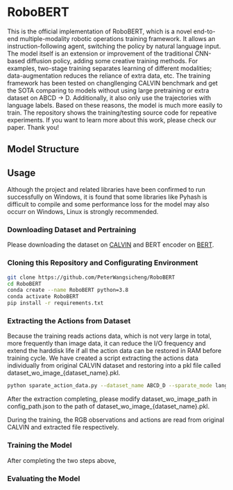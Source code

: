 # RoboBERT
This is the official implementation of RoboBERT, which is a novel end-to-end multiple-modality robotic operations training framework. It allows an instruction-following agent, switching the policy by natural language input. The model itself is an extension or improvement of the traditional CNN-based diffusion policy, adding some creative training methods. For examples, two-stage training separates learning of different modalities; data-augmentation reduces the reliance of extra data, etc. The training framework has been tested on changllenging CALVIN benchmark and get the SOTA comparing to models without using large pretraining or extra dataset on ABCD -> D. Additionally, it also only use the trajectories with language labels. Based on these reasons, the model is much more easily to train. The repository shows the training/testing source code for repeative experiments. If you want to learn more about this work, please check our paper. Thank you!

## Model Structure

## Usage
Although the project and related libraries have been confirmed to run successfully on Windows, it is found that some libraries like Pyhash is difficult to compile and some performance loss for the model may also occurr on Windows, Linux is strongly recommended.

### Downloading Dataset and Pertraining
Please downloading the dataset on [CALVIN](https://github.com/mees/calvin) and BERT encoder on [BERT](https://huggingface.co/google-bert/bert-base-uncased/tree/main).

### Cloning this Repository and Configurating Environment
 
```bash
git clone https://github.com/PeterWangsicheng/RoboBERT
cd RoboBERT
conda create --name RoboBERT python=3.8
conda activate RoboBERT
pip install -r requirements.txt
```


### Extracting the Actions from Dataset
Because the training reads actions data, which is not very large in total, more frequently than image data, it can reduce the I/O frequency and extend the harddisk life if all the action data can be restored in RAM before training cycle. We have created a script extracting the actions data individually from original CALVIN dataset and restoring into a pkl file called dataset_wo_image_{dataset_name}.pkl. 

```bash
python sparate_action_data.py --dataset_name ABCD_D --sparate_mode language
```
After the extraction completing, please modify dataset_wo_image_path in config_path.json to the path of dataset_wo_image_{dataset_name}.pkl.

During the training, the RGB observations and actions are read from original CALVIN and extracted file respectively. 

### Training the Model
After completing the two steps above, 

### Evaluating the Model



